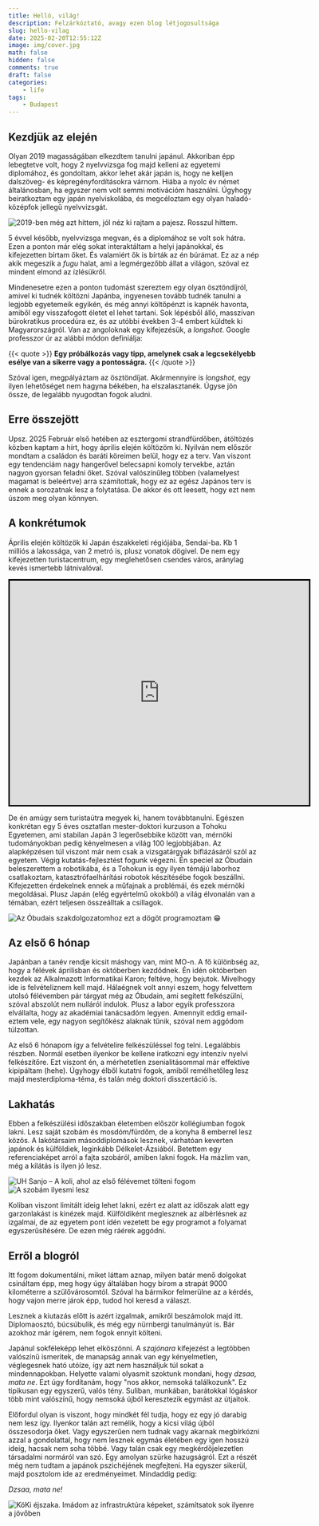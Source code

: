 ```yaml
---
title: Helló, világ!
description: Felzárkóztató, avagy ezen blog létjogosultsága
slug: hello-vilag
date: 2025-02-20T12:55:12Z
image: img/cover.jpg
math: false
hidden: false
comments: true
draft: false
categories:
    - life
tags:
    - Budapest
---
```


## Kezdjük az elején

Olyan 2019 magasságában elkezdtem tanulni japánul. Akkoriban épp lebegtetve volt, hogy 2 nyelvvizsga fog majd kelleni az egyetemi diplomához, és gondoltam, akkor lehet akár japán is, hogy ne kelljen dalszöveg- és képregényfordításokra várnom. Hiába a nyolc év német általánosban, ha egyszer nem volt semmi motivációm használni. Úgyhogy beiratkoztam egy japán nyelviskolába, és megcéloztam egy olyan haladó-középfok jellegű nyelvvizsgát.

![2019-ben még azt hittem, jól néz ki rajtam a pajesz. Rosszul hittem.](img/headband.jpg)

5 évvel később, nyelvvizsga megvan, és a diplomához se volt sok hátra. Ezen a ponton már elég sokat interaktáltam a helyi japánokkal, és kifejezetten bírtam őket. És valamiért ők is bírták az én búrámat. Ez az a nép akik megeszik a *fugu* halat, ami a legmérgezőbb állat a világon, szóval ez mindent elmond az ízlésükről.

Mindenesetre ezen a ponton tudomást szereztem egy olyan ösztöndíjról, amivel ki tudnék költözni Japánba, ingyenesen tovább tudnék tanulni a legjobb egyetemeik egyikén, és még annyi költőpénzt is kapnék havonta, amiből egy visszafogott életet el lehet tartani. Sok lépésből álló, masszívan bürokratikus procedúra ez, és az utóbbi években 3-4 embert küldtek ki Magyarországról. Van az angoloknak egy kifejezésük, a *longshot*. Google professzor úr az alábbi módon definiálja:

{{< quote >}}
**Egy próbálkozás vagy tipp, amelynek csak a legcsekélyebb esélye van a sikerre vagy a pontosságra.**
{{< /quote >}}

Szóval igen, megpályáztam az ösztöndíjat. Akármennyire is *longshot*, egy ilyen lehetőséget nem hagyna békében, ha elszalasztanék. Úgyse jön össze, de legalább nyugodtan fogok aludni.

## Erre összejött

Upsz. 2025 Február első hetében az esztergomi strandfürdőben, átöltözés közben kaptam a hírt, hogy április elején költözöm ki. Nyilván nem először mondtam a családon és baráti köreimen belül, hogy ez a terv. Van viszont egy tendenciám nagy hangerővel belecsapni komoly tervekbe, aztán nagyon gyorsan feladni őket. Szóval valószínűleg többen (valamelyest magamat is beleértve) arra számítottak, hogy ez az egész Japános terv is ennek a sorozatnak lesz a folytatása. De akkor és ott leesett, hogy ezt nem úszom meg olyan könnyen.

## A konkrétumok

Április elején költözök ki Japán északkeleti régiójába, Sendai-ba. Kb 1 milliós a lakossága, van 2 metró is, plusz vonatok dögivel. De nem egy kifejezetten turistacentrum, egy meglehetősen csendes város, aránylag kevés ismertebb látnivalóval.

<!-- markdownlint-disable MD033 -->
<div style="text-align: center;"><iframe src="https://www.google.com/maps/embed?pb=!1m18!1m12!1m3!1d342787.9460932301!2d140.439174017994!3d38.31463023602812!2m3!1f0!2f0!3f0!3m2!1i1024!2i768!4f13.1!3m3!1m2!1s0x5f8a2aee30cd55d3%3A0xba2579e0b846b1ee!2sSendai%2C%20Miyagi%2C%20Japan!5e1!3m2!1sen!2shu!4v1740058284224!5m2!1sen!2shu" width="600" height="450" style="border:3px solid black;" allowfullscreen="" loading="lazy" referrerpolicy="no-referrer-when-downgrade"></iframe></div>

De én amúgy sem turistaútra megyek ki, hanem továbbtanulni. Egészen konkrétan egy 5 éves osztatlan mester-doktori kurzuson a Tohoku Egyetemen, ami stabilan Japán 3 legerősebbike között van, mérnöki tudományokban pedig kényelmesen a világ 100 legjobbjában. Az alapképzésen túl viszont már nem csak a vizsgatárgyak biflázásáról szól az egyetem. Végig kutatás-fejlesztést fogunk végezni. Én speciel az Óbudain beleszerettem a robotikába, és a Tohokun is egy ilyen témájú laborhoz csatlakoztam, katasztrófaelhárítási robotok készítésébe fogok beszállni. Kifejezetten érdekelnek ennek a műfajnak a problémái, és ezek mérnöki megoldásai. Plusz Japán (elég egyértelmű okokból) a világ élvonalán van a témában, ezért teljesen összeálltak a csillagok.

![Az Óbudais szakdolgozatomhoz ezt a dögöt programoztam 😁](img/dvrk.jpg)

## Az első 6 hónap

Japánban a tanév rendje kicsit máshogy van, mint MO-n. A fő különbség az, hogy a félévek áprilisban és októberben kezdődnek. Én idén októberben kezdek az Alkalmazott Informatikai Karon; feltéve, hogy bejutok. Mivelhogy ide is felvételiznem kell majd. Hálaégnek volt annyi eszem, hogy felvettem utolsó félévemben pár tárgyat még az Óbudain, ami segített felkészülni, szóval abszolút nem nulláról indulok. Plusz a labor egyik professzora elvállalta, hogy az akadémiai tanácsadóm legyen. Amennyit eddig email-eztem vele, egy nagyon segítőkész alaknak tűnik, szóval nem aggódom túlzottan.

Az első 6 hónapom így a felvételire felkészüléssel fog telni. Legalábbis részben. Normál esetben ilyenkor be kellene iratkozni egy intenzív nyelvi felkészítőre. Ezt viszont én, a mérhetetlen zsenialitásommal már effektíve kipipáltam (hehe). Úgyhogy élből kutatni fogok, amiből remélhetőleg lesz majd mesterdiploma-téma, és talán még doktori disszertáció is.

## Lakhatás

Ebben a felkészülési időszakban életemben először kollégiumban fogok lakni. Lesz saját szobám és mosdóm/fürdőm, de a konyha 8 emberrel lesz közös. A lakótársaim másoddiplomások lesznek, várhatóan keverten japánok és külföldiek, leginkább Délkelet-Ázsiából. Betettem egy referenciaképet arról a fajta szobáról, amiben lakni fogok. Ha mázlim van, még a kilátás is ilyen jó lesz.

![UH Sanjo – A koli, ahol az első félévemet tölteni fogom](img/sanjo-outside.png) ![A szobám ilyesmi lesz](img/sanjo.png)

Koliban viszont limitált ideig lehet lakni, ezért ez alatt az időszak alatt egy garzonlakást is kinézek majd. Külföldiként meglesznek az albérlésnek az izgalmai, de az egyetem pont idén vezetett be egy programot a folyamat egyszerűsítésére. De ezen még ráérek aggódni.

## Erről a blogról

Itt fogom dokumentálni, miket láttam aznap, milyen batár menő dolgokat csináltam épp, meg hogy úgy általában hogy bírom a strapát 9000 kilométerre a szülővárosomtól. Szóval ha bármikor felmerülne az a kérdés, hogy vajon merre járok épp, tudod hol keresd a választ.

Lesznek a kiutazás előtt is azért izgalmak, amikről beszámolok majd itt. Diplomaosztó, búcsúbulik, és még egy nürnbergi tanulmányút is. Bár azokhoz már ígérem, nem fogok ennyit költeni.

Japánul sokféleképp lehet elköszönni. A *szajónara* kifejezést a legtöbben valószínű ismeritek, de manapság annak van egy kényelmetlen, véglegesnek ható utóíze, így azt nem használjuk túl sokat a mindennapokban. Helyette valami olyasmit szoktunk mondani, hogy *dzsaa, mata ne*. Ezt úgy fordítanám, hogy "nos akkor, nemsoká találkozunk". Ez tipikusan egy egyszerű, valós tény. Suliban, munkában, barátokkal lógáskor több mint valószínű, hogy nemsoká újból keresztezik egymást az útjaitok.

Előfordul olyan is viszont, hogy mindkét fél tudja, hogy ez egy jó darabig nem lesz így. Ilyenkor talán azt remélik, hogy a kicsi világ újból összesodorja őket. Vagy egyszerűen nem tudnak vagy akarnak megbírkózni azzal a gondolattal, hogy nem lesznek egymás életében egy igen hosszú ideig, hacsak nem soha többé. Vagy talán csak egy megkérdőjelezetlen társadalmi normáról van szó. Egy amolyan szürke hazugságról. Ezt a részét még nem tudtam a japánok pszichéjének megfejteni. Ha egyszer sikerül, majd posztolom ide az eredményeimet. Mindaddig pedig:

*Dzsaa, mata ne!*

![KöKi éjszaka. Imádom az infrastruktúra képeket, számítsatok sok ilyenre a jövőben](img/koki.jpg)
